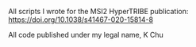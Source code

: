 All scripts I wrote for the MSI2 HyperTRIBE publication: https://doi.org/10.1038/s41467-020-15814-8

All code published under my legal name, K Chu
